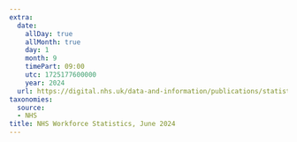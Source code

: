 ```yaml
---
extra:
  date:
    allDay: true
    allMonth: true
    day: 1
    month: 9
    timePart: 09:00
    utc: 1725177600000
    year: 2024
  url: https://digital.nhs.uk/data-and-information/publications/statistical/nhs-workforce-statistics/june-2024
taxonomies:
  source:
  - NHS
title: NHS Workforce Statistics, June 2024
---
```

